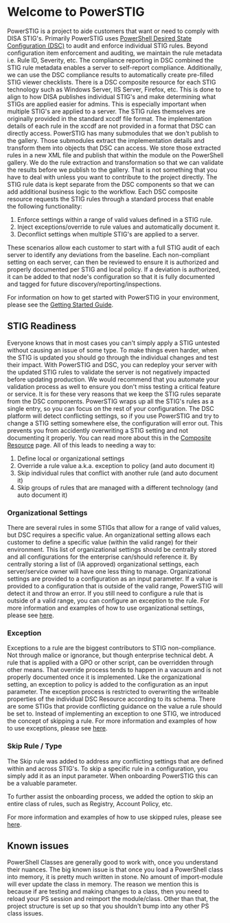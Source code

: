 # Welcome to PowerSTIG

PowerSTIG is a project to aide customers that want or need to comply with DISA STIG's.
Primarily PowerSTIG uses [PowerShell Desired State Configuration (DSC)](DscOverview) to audit and enforce individual STIG rules.
Beyond configuration item enforcement and auditing, we maintain the rule metadata i.e. Rule ID, Severity, etc.
The compliance reporting in DSC combined the STIG rule metadata enables a server to self-report compliance.
Additionally, we can use the DSC compliance results to automatically create pre-filled STIG viewer checklists.
There is a DSC composite resource for each STIG technology such as Windows Server, IIS Server, Firefox, etc.
This is done to align to how DISA publishes individual STIG's and make determining what STIGs are applied easier for admins.
This is especially important when multiple STIG's are applied to a server.
The STIG rules themselves are originally provided in the standard xccdf file format.
The implementation details of each rule in the xccdf are not provided in a format that DSC can directly access.
PowerSTIG has many submodules that we don't publish to the gallery.
Those submodules extract the implementation details and transform them into objects that DSC can access.
We store those extracted rules in a new XML file and publish that within the module on the PowerShell gallery.
We do the rule extraction and transformation so that we can validate the results before we publish to the gallery.
That is not something that you have to deal with unless you want to contribute to the project directly.
The STIG rule data is kept separate from the DSC components so that we can add additional business logic to the workflow.
Each DSC composite resource requests the STIG rules through a standard process that enable the following functionality:

1. Enforce settings within a range of valid values defined in a STIG rule.
1. Inject exceptions/override to rule values and automatically document it.
1. Deconflict settings when multiple STIG's are applied to a server.

These scenarios allow each customer to start with a full STIG audit of each server to identify any deviations from the baseline.
Each non-compliant setting on each server, can then be reviewed to ensure it is authorized and properly documented per STIG and local policy.
If a deviation is authorized, it can be added to that node's configuration so that it is fully documented and tagged for future discovery/reporting/inspections.

For information on how to get started with PowerSTIG in your environment, please see the [Getting Started Guide](DscOverview).

## STIG Readiness

Everyone knows that in most cases you can't simply apply a STIG untested without causing an issue of some type.
To make things even harder, when the STIG is updated you should go through the individual changes and test their impact.
With PowerSTIG and DSC, you can redeploy your server with the updated STIG rules to validate the server is not negatively impacted before updating production.
We would recommend that you automate your validation process as well to ensure you don't miss testing a critical feature or service.
It is for these very reasons that we keep the STIG rules separate from the DSC components.
PowerSTIG wraps up all the STIG's rules as a single entry, so you can focus on the rest of your configuration.
The DSC platform will detect conflicting settings, so if you use PowerSTIG and try to change a STIG setting somewhere else, the configuration will error out.
This prevents you from accidently overwriting a STIG setting and not documenting it properly.
You can read more about this in the [Composite Resource](CompositeResources) page.
All of this leads to needing a way to:

1. Define local or organizational settings
1. Override a rule value a.k.a. exception to policy (and auto document it)
1. Skip individual rules that conflict with another rule (and auto document it)
1. Skip groups of rules that are managed with a different technology (and auto document it)

### Organizational Settings

There are several rules in some STIGs that allow for a range of valid values, but DSC requires a specific value.
An organizational setting allows each customer to define a specific value (within the valid range) for their environment.
This list of organizational settings should be centrally stored and all configurations for the enterprise can/should reference it.
By centrally storing a list of (IA approved) organizational settings, each server/service owner will have one less thing to manage.
Organizational settings are provided to a configuration as an input parameter.
If a value is provided to a configuration that is outside of the valid range, PowerSTIG will detect it and throw an error.
If you still need to configure a rule that is outside of a valid range, you can configure an exception to the rule.
For more information and examples of how to use organizational settings, please see [here](CompositeResourcesOrganizationalSettings).

### Exception

Exceptions to a rule are the biggest contributors to STIG non-compliance.
Not through malice or ignorance, but though enterprise technical debt.
A rule that is applied with a GPO or other script, can be overridden through other means.
That override process tends to happen in a vacuum and is not properly documented once it is implemented.
Like the organizational setting, an exception to policy is added to the configuration as an input parameter.
The exception process is restricted to overwriting the writeable properties of the individual DSC Resource according to its schema.
There are some STIGs that provide conflicting guidance on the value a rule should be set to.
Instead of implementing an exception to one STIG, we introduced the concept of skipping a rule.
For more information and examples of how to use exceptions, please see [here](CompositeResourcesException).

### Skip Rule / Type

The Skip rule was added to address any conflicting settings that are defined within and across STIG's.
To skip a specific rule in a configuration, you simply add it as an input parameter.
When onboarding PowerSTIG this can be a valuable parameter.

To further assist the onboarding process, we added the option to skip an entire class of rules, such as Registry, Account Policy, etc.

For more information and examples of how to use skipped rules, please see [here](CompositeResourcesSkipRule).

## Known issues

PowerShell Classes are generally good to work with, once you understand their nuances.
The big known issue is that once you load a PowerShell class into memory, it is pretty much written in stone.
No amount of import-module will ever update the class in memory.
The reason we mention this is because if are testing and making changes to a class, then you need to reload your PS session and reimport the module/class.
Other than that, the project structure is set up so that you shouldn't bump into any other PS class issues.

[DscOverview]:                              [https://docs.microsoft.com/en-us/powershell/dsc/overview]
[GettingStarted]:                           https://github.com/Microsoft/PowerStig/wiki/GettingStarted
[CompositeResources]:                       [https://github.com/Microsoft/PowerStig/wiki/CompositeResources]
[CompositeResourcesOrganizationalSettings]: [https://github.com/Microsoft/PowerStig/wiki/CompositeResources#organizational-settings]
[CompositeResourcesException]:              [https://github.com/Microsoft/PowerStig/wiki/CompositeResources#exception]
[CompositeResourcesSkipRule]:               [https://github.com/Microsoft/PowerStig/wiki/CompositeResources#skip-rule--type]
